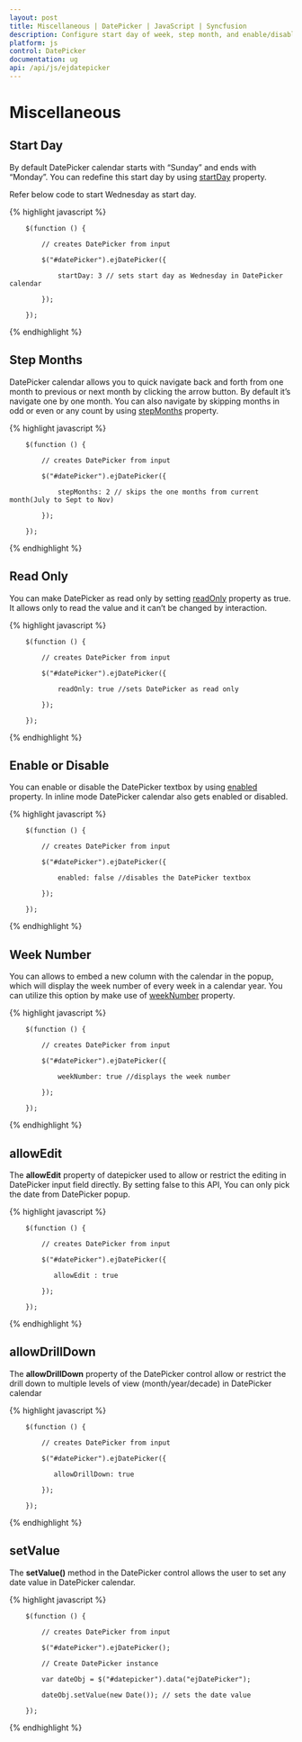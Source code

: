 ```yaml
---
layout: post
title: Miscellaneous | DatePicker | JavaScript | Syncfusion
description: Configure start day of week, step month, and enable/disable
platform: js
control: DatePicker
documentation: ug
api: /api/js/ejdatepicker
---
```

# Miscellaneous

## Start Day

By default DatePicker calendar starts with “Sunday” and ends with “Monday”. You can redefine this start day by using [startDay](https://help.syncfusion.com/api/js/ejdatepicker#members:startday) property.

Refer below code to start Wednesday as start day. 

{% highlight javascript %}

        $(function () {

            // creates DatePicker from input

            $("#datePicker").ejDatePicker({

                startDay: 3 // sets start day as Wednesday in DatePicker calendar

            });

        });

{% endhighlight %}

## Step Months

DatePicker calendar allows you to quick navigate back and forth from one month to previous or next month by clicking the arrow button. By default it’s navigate one by one month. You can also navigate by skipping months in odd or even or any count by using [stepMonths](https://help.syncfusion.com/api/js/ejdatepicker#members:stepmonths) property. 

{% highlight javascript %}

        $(function () {

            // creates DatePicker from input

            $("#datePicker").ejDatePicker({

                stepMonths: 2 // skips the one months from current month(July to Sept to Nov)

            });

        });

{% endhighlight %}

## Read Only

You can make DatePicker as read only by setting [readOnly](https://help.syncfusion.com/api/js/ejdatepicker#members:readonly) property as true. It allows only to read the value and it can’t be changed by interaction.

{% highlight javascript %}

        $(function () {

            // creates DatePicker from input

            $("#datePicker").ejDatePicker({

                readOnly: true //sets DatePicker as read only

            });

        });

{% endhighlight %}

## Enable or Disable

You can enable or disable the DatePicker textbox by using [enabled](https://help.syncfusion.com/api/js/ejdatepicker#members:enabled) property. In inline mode DatePicker calendar also gets enabled or disabled. 

{% highlight javascript %}

        $(function () {

            // creates DatePicker from input

            $("#datePicker").ejDatePicker({

                enabled: false //disables the DatePicker textbox

            });

        });

{% endhighlight %}

## Week Number

You can allows to embed a new column with the calendar in the popup, which will display the week number of every week in a calendar year. You can utilize this option by make use of [weekNumber](https://help.syncfusion.com/api/js/ejdatepicker#members:weeknumber) property.

{% highlight javascript %}

        $(function () {

            // creates DatePicker from input

            $("#datePicker").ejDatePicker({

                weekNumber: true //displays the week number 

            });

        });

{% endhighlight %}


## allowEdit

The **allowEdit** property of datepicker used to allow or restrict the editing in DatePicker input field directly. By setting false to this API, You can only pick the date from DatePicker popup.

{% highlight javascript %}

        $(function () {

            // creates DatePicker from input

            $("#datePicker").ejDatePicker({

               allowEdit : true 

            });

        });

{% endhighlight %}

## allowDrillDown

The **allowDrillDown** property of the DatePicker control allow or restrict the drill down to multiple levels of view (month/year/decade) in DatePicker calendar

{% highlight javascript %}

        $(function () {

            // creates DatePicker from input

            $("#datePicker").ejDatePicker({

               allowDrillDown: true  

            });

        });

{% endhighlight %}

## setValue

The **setValue()** method in the DatePicker control allows the user to set any date value in DatePicker calendar.

{% highlight javascript %}

        $(function () {

            // creates DatePicker from input

            $("#datePicker").ejDatePicker();

            // Create DatePicker instance

            var dateObj = $("#datepicker").data("ejDatePicker");

            dateObj.setValue(new Date()); // sets the date value

        });

{% endhighlight %}
